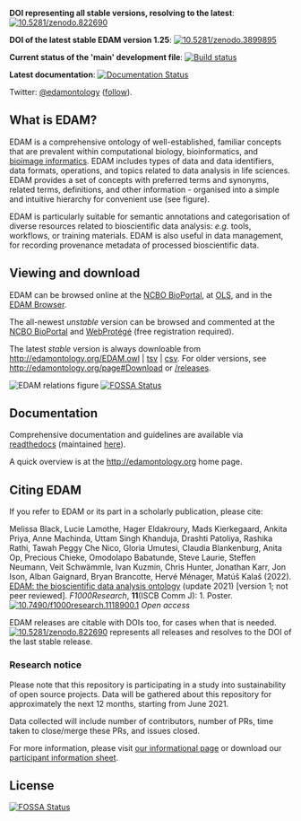 __DOI representing all stable versions, resolving to the latest__: [![10.5281/zenodo.822690](https://zenodo.org/badge/DOI/10.5281/zenodo.822690.svg)](https://doi.org/10.5281/zenodo.822690)

__DOI of the latest stable EDAM version 1.25__: [![10.5281/zenodo.3899895](https://zenodo.org/badge/DOI/10.5281/zenodo.3899895.svg)](https://doi.org/10.5281/zenodo.3899895)

__Current status of the 'main' development file__: [![Build status](https://travis-ci.org/edamontology/edamontology.svg?branch=main)](https://travis-ci.org/edamontology/edamontology)

__Latest documentation__: [![Documentation Status](https://readthedocs.org/projects/edamontologydocs/badge/)](http://edamontologydocs.readthedocs.org/)

Twitter: [@edamontology](http://twitter.com/edamontology) ([follow](https://twitter.com/intent/follow?original_referer=https%3A%2F%2Fgithub.com%2Fedamontology%2Fedamontology&region=follow_link&screen_name=edamontology&tw_p=followbutton)).

## What is EDAM?
EDAM is a comprehensive ontology of well-established, familiar concepts that are prevalent within computational biology, bioinformatics, and [bioimage informatics](https://github.com/edamontology/edam-bioimaging). EDAM includes types of data and data identifiers, data formats, operations, and topics related to data analysis in life sciences. EDAM provides a set of concepts with preferred terms and synonyms, related terms, definitions, and other information - organised into a simple and intuitive hierarchy for convenient use (see figure).

EDAM is particularly suitable for semantic annotations and categorisation of diverse resources related to bioscientific data analysis: _e.g._ tools, workflows, or training materials. EDAM is also useful in data management, for recording provenance metadata of processed bioscientific data.


## Viewing and download

EDAM can be browsed online at the [NCBO BioPortal](https://bioportal.bioontology.org/ontologies/EDAM?p=classes), at [OLS](http://www.ebi.ac.uk/ols/ontologies/edam), <!---->and in the [EDAM Browser](https://edamontology.github.io/edam-browser/)<!--, and at WebProtégé (free registration required; [dev](https://webprotege.stanford.edu/#projects/4befad5f-f27b-430c-a07d-fcf635093169/edit/Classes), [latest stable](https://webprotege.stanford.edu/#projects/98640503-a37d-4404-84da-caf30fadd685/edit/Classes), [1.21](https://webprotege.stanford.edu/#projects/55ff1b1c-fee0-4200-9398-2ae0743326f1/edit/Classes), [1.20](https://webprotege.stanford.edu/#projects/1f67eaa5-288f-42fa-936c-5084850b6697/edit/Classes), [1.19](https://webprotege.stanford.edu/#projects/7e489d5f-b269-4e6a-9899-d876bba8d7b9/edit/Classes), [1.18](https://webprotege.stanford.edu/#projects/7403c5f8-e0cb-4f13-8dea-18a60c04e879/edit/Classes), [1.17](https://webprotege.stanford.edu/#projects/baee8c5b-8524-403a-b0ff-95f4d26ffd19/edit/Classes), [1.16](https://webprotege.stanford.edu/#projects/1c592f8c-b3ac-4797-adba-7a883c0e18aa/edit/Classes))-->.

The all-newest _unstable_ version can be browsed and commented at the [NCBO BioPortal](https://bioportal.bioontology.org/ontologies/EDAM?p=classes) and [WebProtégé](https://webprotege.stanford.edu/#projects/4befad5f-f27b-430c-a07d-fcf635093169/edit/Classes) (free registration required).

The latest _stable_ version is always downloable from http://edamontology.org/EDAM.owl | [tsv](http://edamontology.org/EDAM.tsv) | [csv](http://edamontology.org/EDAM.csv). For older versions, see http://edamontology.org/page#Download or [/releases](https://github.com/edamontology/edamontology/tree/main/releases).


![EDAM relations figure](https://github.com/edamontology/edamontology/blob/main/EDAMrelations.png)
[![FOSSA Status](https://app.fossa.com/api/projects/git%2Bgithub.com%2Fedamontology%2Fedamontology.svg?type=shield)](https://app.fossa.com/projects/git%2Bgithub.com%2Fedamontology%2Fedamontology?ref=badge_shield)


## Documentation

Comprehensive documentation and guidelines are available via [readthedocs](http://edamontologydocs.readthedocs.io/en/latest/index.html) (maintained [here](http://edamontologydocs.readthedocs.io/en/latest/)).

A quick overview is at the http://edamontology.org home page.


## Citing EDAM

If you refer to EDAM or its part in a scholarly publication, please cite:

Melissa Black, Lucie Lamothe, Hager Eldakroury, Mads Kierkegaard, Ankita Priya, Anne Machinda, Uttam Singh Khanduja, Drashti Patoliya, Rashika Rathi, Tawah Peggy Che Nico, Gloria Umutesi, Claudia Blankenburg, Anita Op, Precious Chieke, Omodolapo Babatunde, Steve Laurie, Steffen Neumann, Veit Schwämmle, Ivan Kuzmin, Chris Hunter, Jonathan Karr, Jon Ison, Alban Gaignard, Bryan Brancotte, Hervé Ménager, Matúš Kalaš (2022). [EDAM: the bioscientific data analysis ontology](https://doi.org/10.7490/f1000research.1118900.1) (update 2021) [version 1; not peer reviewed]. _F1000Research_, **11**(ISCB Comm J): 1. Poster. [![10.7490/f1000research.1118900.1](https://zenodo.org/badge/DOI/10.7490/f1000research.1118900.1.svg)](https://doi.org/10.7490/f1000research.1118900.1) _Open access_

EDAM releases are citable with DOIs too, for cases when that is needed. [![10.5281/zenodo.822690](https://zenodo.org/badge/DOI/10.5281/zenodo.822690.svg)](https://doi.org/10.5281/zenodo.822690) represents all releases and resolves to the DOI of the last stable release. <!--For the DOI of a particular EDAM release, please see [/releases](https://github.com/edamontology/edamontology/tree/main/releases).-->

### Research notice
Please note that this repository is participating in a study into sustainability
 of open source projects. Data will be gathered about this repository for
 approximately the next 12 months, starting from June 2021.

Data collected will include number of contributors, number of PRs, time taken to
 close/merge these PRs, and issues closed.

For more information, please visit
[our informational page](https://sustainable-open-science-and-software.github.io/) or download our [participant information sheet](https://sustainable-open-science-and-software.github.io/assets/PIS_sustainable_software.pdf).


## License
[![FOSSA Status](https://app.fossa.com/api/projects/git%2Bgithub.com%2Fedamontology%2Fedamontology.svg?type=large)](https://app.fossa.com/projects/git%2Bgithub.com%2Fedamontology%2Fedamontology?ref=badge_large)